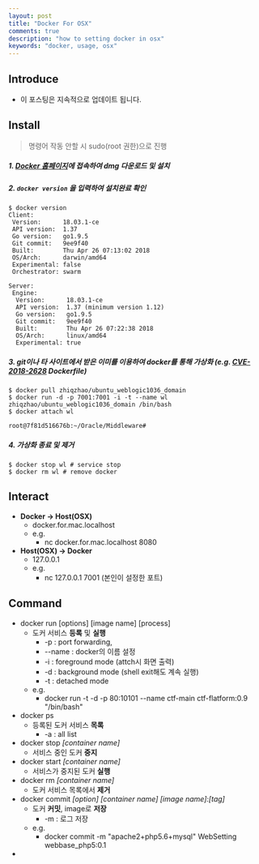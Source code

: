 ```yaml
---
layout: post
title: "Docker For OSX"
comments: true
description: "how to setting docker in osx"
keywords: "docker, usage, osx"
---
```


## Introduce

- 이 포스팅은 지속적으로 업데이트 됩니다.

## Install

> 명령어 작동 안할 시 sudo(root 권한)으로 진행

##### 1. [Docker 홈페이지](https://store.docker.com/editions/community/docker-ce-desktop-mac)에 접속하여 dmg 다운로드 및 설치

##### 2. `docker version` 을 입력하여 설치완료 확인

```
$ docker version
Client:
 Version:      18.03.1-ce
 API version:  1.37
 Go version:   go1.9.5
 Git commit:   9ee9f40
 Built:        Thu Apr 26 07:13:02 2018
 OS/Arch:      darwin/amd64
 Experimental: false
 Orchestrator: swarm

Server:
 Engine:
  Version:      18.03.1-ce
  API version:  1.37 (minimum version 1.12)
  Go version:   go1.9.5
  Git commit:   9ee9f40
  Built:        Thu Apr 26 07:22:38 2018
  OS/Arch:      linux/amd64
  Experimental: true
```

##### 3. git이나 타 사이트에서 받은 이미를 이용하여 docker를 통해 가상화 (e.g. [CVE-2018-2628](https://nvd.nist.gov/vuln/detail/CVE-2018-2628) Dockerfile)

```
$ docker pull zhiqzhao/ubuntu_weblogic1036_domain
$ docker run -d -p 7001:7001 -i -t --name wl zhiqzhao/ubuntu_weblogic1036_domain /bin/bash
$ docker attach wl

root@7f81d516676b:~/Oracle/Middleware#
```

##### 4. 가상화 종료 및 제거

```
$ docker stop wl # service stop
$ docker rm wl # remove docker
```

## Interact

- **Docker -> Host(OSX)**
  - docker.for.mac.localhost
  - e.g. 
    - nc docker.for.mac.localhost 8080
- **Host(OSX) -> Docker**
  - 127.0.0.1
  - e.g. 
    - nc 127.0.0.1 7001 (본인이 설정한 포트)

## Command

- docker run \[options\] \[image name\] \[process\]
  - 도커 서비스 **등록** 및 **실행**
    - -p : port forwarding,
    - --name : docker의 이름 설정 
    - -i : foreground mode (attch시 화면 출력)
    - -d : background mode (shell exit해도 계속 실행) 
    - -t : detached mode
  - e.g.
    - docker run -t -d -p 80:10101  --name ctf-main ctf-flatform:0.9 "/bin/bash"
- docker ps
  - 등록된 도커 서비스 **목록**
    - -a : all list
- docker stop *[container name]*
  - 서비스 중인 도커 **중지**
- docker start *[container name]*
  -  서비스가 중지된 도커 **실행**
- docker rm *[container name]*
  - 도커 서비스 목록에서 **제거**
- docker commit *\[option\] \[container name\] \[image name\]:\[tag\]* 
  - 도커 **커밋**, image로 **저장**
    - -m : 로그 저장
  - e.g.
    -  docker commit -m "apache2+php5.6+mysql" WebSetting webbase_php5:0.1
- 